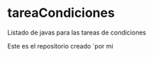 # tareaCondiciones
Listado de javas para las tareas de condiciones

Este es el repositorio creado ´por mi
